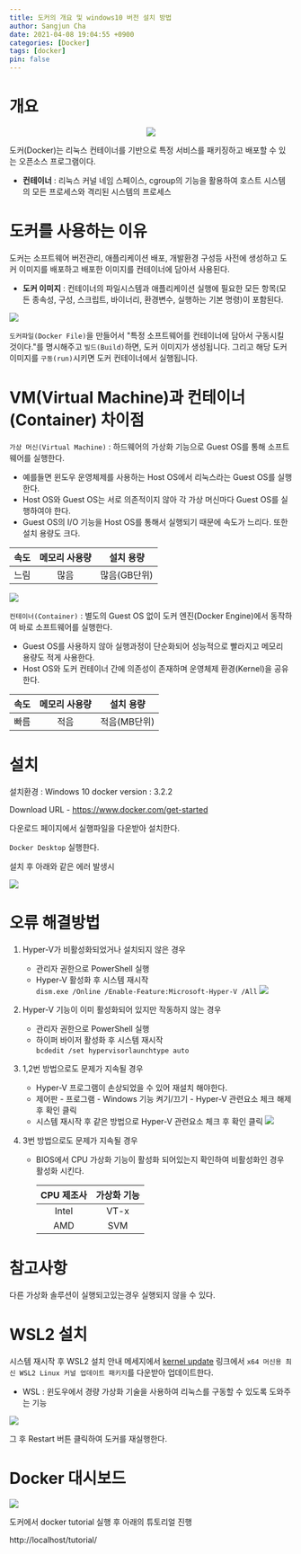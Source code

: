 ```yaml
---
title: 도커의 개요 및 windows10 버전 설치 방법
author: Sangjun Cha
date: 2021-04-08 19:04:55 +0900
categories: [Docker]
tags: [docker]
pin: false
---
```


# 개요

<p align="center"><img src="https://github.com/SangjunCha-dev/sangjuncha-dev.github.io/tree/master/assets/img/posts/Docker-summary/0-1.png"></p>

도커(Docker)는 리눅스 컨테이너를 기반으로 특정 서비스를 패키징하고 배포할 수 있는 오픈소스 프로그램이다.

- **컨테이너** : 리눅스 커널 네임 스페이스, cgroup의 기능을 활용하여 호스트 시스템의 모든 프로세스와 격리된 시스템의 프로세스

# 도커를 사용하는 이유

도커는 소프트웨어 버전관리, 애플리케이션 배포, 개발환경 구성등 사전에 생성하고 도커 이미지를 배포하고 배포한 이미지를 컨테이너에 담아서 사용된다.

- **도커 이미지** : 컨테이너의 파일시스템과 애플리케이션 실행에 필요한 모든 항목(모든 종속성, 구성, 스크립트, 바이너리, 환경변수, 실행하는 기본 명령)이 포함된다.

![](https://github.com/SangjunCha-dev/sangjuncha-dev.github.io/tree/master/assets/img/posts/Docker-summary/0-2.png)

`도커파일(Docker File)`을 만들어서 "특정 소프트웨어를 컨테이너에 담아서 구동시킬 것이다."를 명시해주고 `빌드(Build)`하면, 도커 이미지가 생성됩니다. 그리고 해당 도커 이미지를 `구동(run)`시키면 도커 컨테이너에서 실행됩니다.

# VM(Virtual Machine)과 컨테이너(Container) 차이점

`가상 머신(Virtual Machine)` : 하드웨어의 가상화 기능으로 Guest OS를 통해 소프트웨어를 실행한다.
- 예를들면 윈도우 운영체제를 사용하는 Host OS에서 리눅스라는 Guest OS를 실행한다.
- Host OS와 Guest OS는 서로 의존적이지 않아 각 가상 머신마다 Guest OS를 실행하여야 한다.
- Guest OS의 I/O 기능을 Host OS를 통해서 실행되기 때문에 속도가 느리다. 또한 설치 용량도 크다.

|속도|메모리 사용량|설치 용량|
|:---:|:---:|:---:|
|느림|많음|많음(GB단위)|

![](https://github.com/SangjunCha-dev/sangjuncha-dev.github.io/tree/master/assets/img/posts/Docker-summary/0-3.png)

`컨테이너(Container)` : 별도의 Guest OS 없이 도커 엔진(Docker Engine)에서 동작하여 바로 소프트웨어를 실행한다.
- Guest OS를 사용하지 않아 실행과정이 단순화되어 성능적으로 빨라지고 메모리 용량도 적게 사용한다.
- Host OS와 도커 컨테이너 간에 의존성이 존재하며 운영체제 환경(Kernel)을 공유한다.

|속도|메모리 사용량|설치 용량|
|:---:|:---:|:---:|
|빠름|적음|적음(MB단위)|


# 설치

설치환경 : Windows 10
docker version : 3.2.2

Download URL - https://www.docker.com/get-started

다운로드 페이지에서 실행파일을 다운받아 설치한다.

`Docker Desktop` 실행한다.

설치 후 아래와 같은 에러 발생시 

![](https://github.com/SangjunCha-dev/sangjuncha-dev.github.io/tree/master/assets/img/posts/Docker-summary/1-1.png)

# 오류 해결방법

1. Hyper-V가 비활성화되었거나 설치되지 않은 경우
    - 관리자 권한으로 PowerShell 실행
    - Hyper-V 활성화 후 시스템 재시작  
    `dism.exe /Online /Enable-Feature:Microsoft-Hyper-V /All`
    ![](https://github.com/SangjunCha-dev/sangjuncha-dev.github.io/tree/master/assets/img/posts/Docker-summary/1-2.png)

2. Hyper-V 기능이 이미 활성화되어 있지만 작동하지 않는 경우
    - 관리자 권한으로 PowerShell 실행
    - 하이퍼 바이저 활성화 후 시스템 재시작  
    `bcdedit /set hypervisorlaunchtype auto`

3. 1,2번 방법으로도 문제가 지속될 경우

    - Hyper-V 프로그램이 손상되었을 수 있어 재설치 해야한다.
    - 제어판 - 프로그램 - Windows 기능 켜기/끄기 - Hyper-V 관련요소 체크 해제 후 확인 클릭
    - 시스템 재시작 후 같은 방법으로 Hyper-V 관련요소 체크 후 확인 클릭
    ![](https://github.com/SangjunCha-dev/sangjuncha-dev.github.io/tree/master/assets/img/posts/Docker-summary/1-3.png)

4. 3번 방법으로도 문제가 지속될 경우

    - BIOS에서 CPU 가상화 기능이 활성화 되어있는지 확인하여 비활성화인 경우 활성화 시킨다.

        |CPU 제조사|가상화 기능|
        |:---:|:---:|
        |Intel|VT-x|
        |AMD|SVM|


# 참고사항

다른 가상화 솔루션이 실행되고있는경우 실행되지 않을 수 있다.

# WSL2 설치

시스템 재시작 후 WSL2 설치 안내 메세지에서 [kernel update](https://aka.ms/wsl2kernel) 링크에서 `x64 머신용 최신 WSL2 Linux 커널 업데이트 패키지`를 다운받아 업데이트한다.
- WSL : 윈도우에서 경량 가상화 기술을 사용하여 리눅스를 구동할 수 있도록 도와주는 기능

![](https://github.com/SangjunCha-dev/sangjuncha-dev.github.io/tree/master/assets/img/posts/Docker-summary/1-4.png)

그 후 Restart 버튼 클릭하여 도커를 재실행한다.

# Docker 대시보드

![](https://github.com/SangjunCha-dev/sangjuncha-dev.github.io/tree/master/assets/img/posts/Docker-summary/1-5.png)

도커에서 docker tutorial 실행 후 아래의 튜토리얼 진행

http://localhost/tutorial/ 